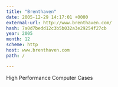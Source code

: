 ```yaml
---
title: "Brenthaven"
date: 2005-12-29 14:17:01 +0000
external-url: http://www.brenthaven.com/
hash: 7a0d7bedd12c3b5b032a3e29254f27cb
year: 2005
month: 12
scheme: http
host: www.brenthaven.com
path: /

---
```


High Performance Computer Cases

